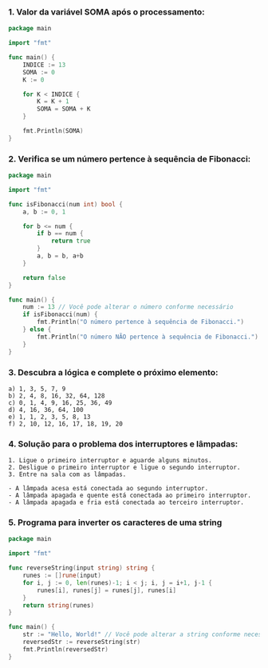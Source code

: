 ### 1.  Valor da variável SOMA após o processamento:
```go
package main

import "fmt"

func main() {
	INDICE := 13
	SOMA := 0
	K := 0

	for K < INDICE {
		K = K + 1
		SOMA = SOMA + K
	}

	fmt.Println(SOMA)
}
```
### 2. Verifica se um número pertence à sequência de Fibonacci:
```go
package main

import "fmt"

func isFibonacci(num int) bool {
	a, b := 0, 1

	for b <= num {
		if b == num {
			return true
		}
		a, b = b, a+b
	}

	return false
}

func main() {
	num := 13 // Você pode alterar o número conforme necessário
	if isFibonacci(num) {
		fmt.Println("O número pertence à sequência de Fibonacci.")
	} else {
		fmt.Println("O número NÃO pertence à sequência de Fibonacci.")
	}
}
```

### 3. Descubra a lógica e complete o próximo elemento:
```plaintext
a) 1, 3, 5, 7, 9
b) 2, 4, 8, 16, 32, 64, 128
c) 0, 1, 4, 9, 16, 25, 36, 49
d) 4, 16, 36, 64, 100
e) 1, 1, 2, 3, 5, 8, 13
f) 2, 10, 12, 16, 17, 18, 19, 20
```
### 4. Solução para o problema dos interruptores e lâmpadas:
```plaintext
1. Ligue o primeiro interruptor e aguarde alguns minutos.
2. Desligue o primeiro interruptor e ligue o segundo interruptor.
3. Entre na sala com as lâmpadas.

- A lâmpada acesa está conectada ao segundo interruptor.
- A lâmpada apagada e quente está conectada ao primeiro interruptor.
- A lâmpada apagada e fria está conectada ao terceiro interruptor.
```

### 5. Programa para inverter os caracteres de uma string
```go
package main

import "fmt"

func reverseString(input string) string {
	runes := []rune(input)
	for i, j := 0, len(runes)-1; i < j; i, j = i+1, j-1 {
		runes[i], runes[j] = runes[j], runes[i]
	}
	return string(runes)
}

func main() {
	str := "Hello, World!" // Você pode alterar a string conforme necessário
	reversedStr := reverseString(str)
	fmt.Println(reversedStr)
}
```
